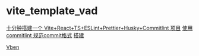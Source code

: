 # vite_template_vad

[十分钟搭建一个 Vite+React+TS+ESLint+Prettier+Husky+Commitlint 项目](https://juejin.cn/post/7123612981895626760#heading-9)
[使用commitlint 规范commit格式](https://juejin.cn/post/6990307028162281508)
[搭建](https://juejin.cn/search?query=commitlint%20%E9%94%99%E8%AF%AF)

[Vben](https://vvbin.cn/doc-next/guide/introduction.html#%E6%A8%A1%E7%89%88)
